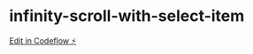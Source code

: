 # infinity-scroll-with-select-item

[Edit in Codeflow ⚡️](https://stackblitz.com/~/github.com/vadhe/infinity-scroll-with-select-item)